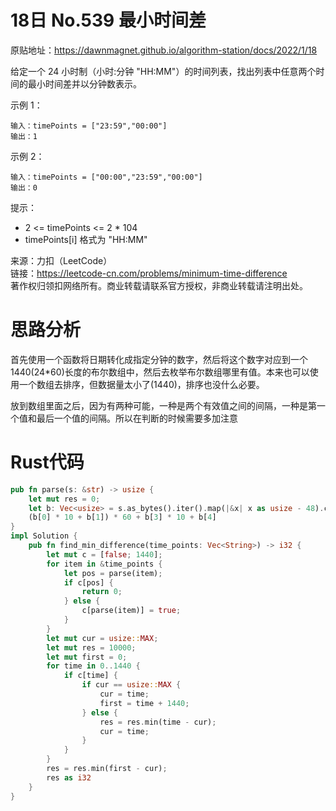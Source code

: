 # 18日 No.539 最小时间差

原贴地址：<https://dawnmagnet.github.io/algorithm-station/docs/2022/1/18>


给定一个 24 小时制（小时:分钟 "HH:MM"）的时间列表，找出列表中任意两个时间的最小时间差并以分钟数表示。


示例 1：

    输入：timePoints = ["23:59","00:00"]
    输出：1
示例 2：

    输入：timePoints = ["00:00","23:59","00:00"]
    输出：0


提示：

- 2 <= timePoints <= 2 * 104
- timePoints[i] 格式为 "HH:MM"

来源：力扣（LeetCode）  
链接：https://leetcode-cn.com/problems/minimum-time-difference  
著作权归领扣网络所有。商业转载请联系官方授权，非商业转载请注明出处。

# 思路分析

首先使用一个函数将日期转化成指定分钟的数字，然后将这个数字对应到一个1440(24*60)长度的布尔数组中，然后去枚举布尔数组哪里有值。本来也可以使用一个数组去排序，但数据量太小了(1440)，排序也没什么必要。

放到数组里面之后，因为有两种可能，一种是两个有效值之间的间隔，一种是第一个值和最后一个值的间隔。所以在判断的时候需要多加注意

# Rust代码
```rust
pub fn parse(s: &str) -> usize {
    let mut res = 0;
    let b: Vec<usize> = s.as_bytes().iter().map(|&x| x as usize - 48).collect();
    (b[0] * 10 + b[1]) * 60 + b[3] * 10 + b[4]
}
impl Solution {
    pub fn find_min_difference(time_points: Vec<String>) -> i32 {
        let mut c = [false; 1440];
        for item in &time_points {
            let pos = parse(item);
            if c[pos] {
                return 0; 
            } else {
                c[parse(item)] = true;
            }
        }
        let mut cur = usize::MAX;
        let mut res = 10000;
        let mut first = 0;
        for time in 0..1440 {
            if c[time] {
                if cur == usize::MAX {
                    cur = time;
                    first = time + 1440;
                } else {
                    res = res.min(time - cur);
                    cur = time;
                }
            }
        }
        res = res.min(first - cur);
        res as i32
    }
}
```